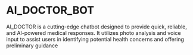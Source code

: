 # AI_DOCTOR_BOT
AI_DOCTOR is a cutting-edge chatbot designed to provide quick, reliable, and AI-powered medical responses. It utilizes photo analysis and voice input to assist users in identifying potential health concerns and offering preliminary guidance
